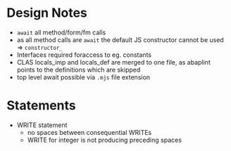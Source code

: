 # Design Notes


* `await` all method/form/fm calls
* as all method calls are `await` the default JS constructor cannot be used => `constructor_`
* Interfaces required foraccess to eg. constants
* CLAS locals_imp and locals_def are merged to one file, as abaplint points to the definitions which are skipped
* top level await possible via `.mjs` file extension

# Statements

* WRITE statement
  * no spaces between consequential WRITEs
  * WRITE for integer is not producing preceding spaces
 
